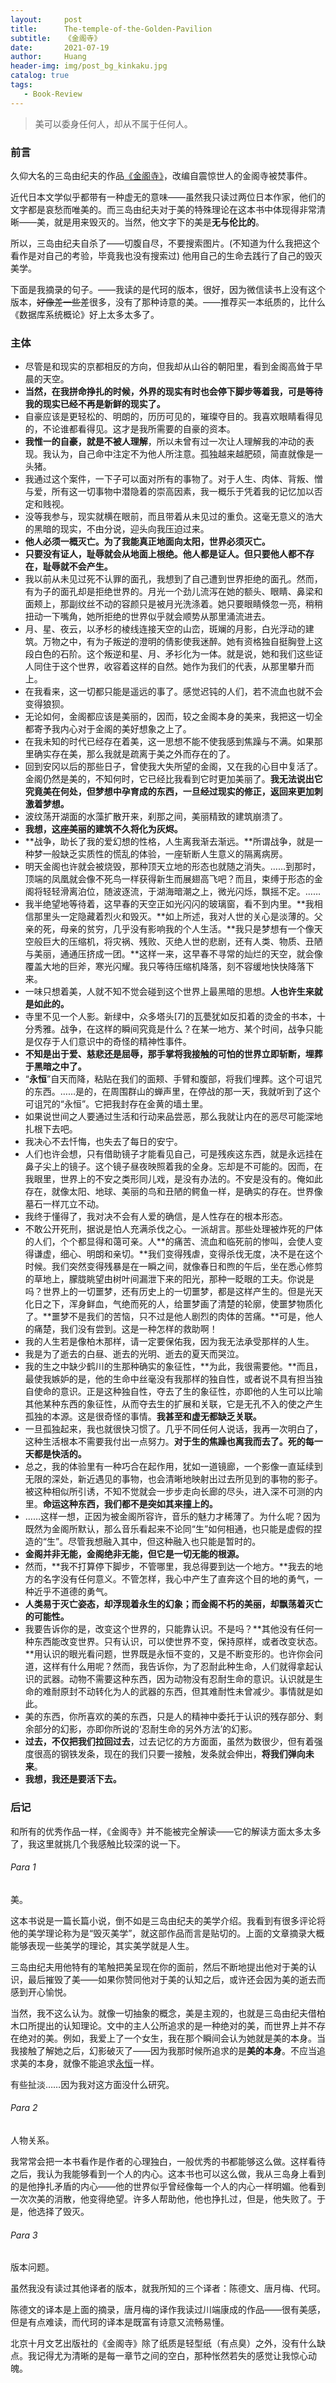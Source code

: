 ```yaml
---
layout:     post
title:      The-temple-of-the-Golden-Pavilion
subtitle:   《金阁寺》
date:       2021-07-19
author:     Huang
header-img: img/post_bg_kinkaku.jpg
catalog: true
tags:
   - Book-Review
---
```


> 美可以委身任何人，却从不属于任何人。

### 前言

久仰大名的三岛由纪夫的作品[《金阁寺》](https://book.douban.com/subject/30278166/)，改编自震惊世人的金阁寺被焚事件。

近代日本文学似乎都带有一种虚无的意味——虽然我只读过两位日本作家，他们的文字都是哀愁而唯美的。而三岛由纪夫对于美的特殊理论在这本书中体现得非常清晰——美，就是用来毁灭的。当然，他文字下的美是**无与伦比的**。

所以，三岛由纪夫自杀了——切腹自尽，不要搜索图片。(不知道为什么我把这个看作是对自己的考验，毕竟我也没有搜索过) 他用自己的生命去践行了自己的毁灭美学。

下面是我摘录的句子。——我读的是代珂的版本，很好，因为微信读书上没有这个版本，~~好像差一些~~差很多，没有了那种诗意的美。——推荐买一本纸质的，比什么《数据库系统概论》好上太多太多了。

### 主体

* 尽管是和现实的京都相反的方向，但我却从山谷的朝阳里，看到金阁高耸于早晨的天空。
* **当然，在我拼命挣扎的时候，外界的现实有时也会停下脚步等着我，可是等待我的现实已经不再是新鲜的现实了。**
* 自豪应该是更轻松的、明朗的，历历可见的，璀璨夺目的。我喜欢眼睛看得见的，不论谁都看得见。这才是我所需要的自豪的资本。
* **我惟一的自豪，就是不被人理解**，所以未曾有过一次让人理解我的冲动的表现。我认为，自己命中注定不为他人所注意。孤独越来越肥硕，简直就像是一头猪。
* 我通过这个案件，一下子可以面对所有的事物了。对于人生、肉体、背叛、憎与爱，所有这一切事物中潜隐着的崇高因素，我一概乐于凭着我的记忆加以否定和贱视。
* 没等我参与，现实就横在眼前，而且带着从未见过的重负。这毫无意义的浩大的黑暗的现实，不由分说，迎头向我压迫过来。
* **他人必须一概灭亡。为了我能真正地面向太阳，世界必须灭亡。**
* **只要没有证人，耻辱就会从地面上根绝。他人都是证人。但只要他人都不存在，耻辱就不会产生。**
* 我以前从未见过死不认罪的面孔，我想到了自己遭到世界拒绝的面孔。然而，有为子的面孔却是拒绝世界的。月光一个劲儿流泻在她的额头、眼睛、鼻梁和面颊上，那副纹丝不动的容颜只是被月光洗涤着。她只要眼睛倏忽一亮，稍稍扭动一下嘴角，她所拒绝的世界似乎就会顺势从那里涌流进去。
* 月、星、夜云，以矛杉的棱线连接天空的山峦，斑斓的月影，白光浮动的建筑。万物之中，有为子叛逆的澄明的倩影使我迷醉。她有资格独自挺胸登上这段白色的石阶。这个叛逆和星、月、矛衫化为一体。就是说，她和我们这些证人同住于这个世界，收容着这样的自然。她作为我们的代表，从那里攀升而上。
* 在我看来，这一切都只能是遥远的事了。感觉迟钝的人们，若不流血也就不会变得狼狈。
* 无论如何，金阁都应该是美丽的，因而，较之金阁本身的美来，我把这一切全都寄予我内心对于金阁的美好想象之上了。
* 在我未知的时代已经存在着美，这一思想不能不使我感到焦躁与不满。如果那里确实存在美，那么我就是疏离于美之外而存在的了。
* 回到安冈以后的那些日子，曾使我大失所望的金阁，又在我的心目中复活了。金阁仍然是美的，不知何时，它已经比我看到它时更加美丽了。**我无法说出它究竟美在何处，但梦想中孕育成的东西，一旦经过现实的修正，返回来更加刺激着梦想。**
* 波纹荡开湖面的水藻扩散开来，刹那之间，美丽精致的建筑崩溃了。
* **我想，这座美丽的建筑不久将化为灰烬。**
* **战争，助长了我的爱幻想的性格，人生离我渐去渐远。**所谓战争，就是一种梦一般缺乏实质性的慌乱的体验，一座斩断人生意义的隔离病房。
* 明天金阁也许就会被烧毁，那种顶天立地的形态也就随之消失。……到那时，顶端的凤凰就会像不死鸟一样获得新生而展翅高飞吧？而且，束缚于形态的金阁将轻轻滑离泊位，随波逐流，于湖海暗潮之上，微光闪烁，飘摇不定。……
* 我半绝望地等待着，这早春的天空正如光闪闪的玻璃窗，看不到内里。**我相信那里头一定隐藏着烈火和毁灭。**如上所述，我对人世的关心是淡薄的。父亲的死，母亲的贫穷，几乎没有影响我的个人生活。**我只是梦想有一个像天空般巨大的压缩机，将灾祸、残败、灭绝人世的悲剧，还有人类、物质、丑陋与美丽，通通压挤成一团。**这样一来，这早春不寻常的灿烂的天空，就会像覆盖大地的巨斧，寒光闪耀。我只等待压缩机降落，刻不容缓地快快降落下来。
* 一味只想着美，人就不知不觉会碰到这个世界上最黑暗的思想。**人也许生来就是如此的。**
* 寺里不见一个人影。新绿中，众多塔头[7]的瓦甍犹如反扣着的烫金的书本，十分秀雅。战争，在这样的瞬间究竟是什么？在某一地方、某个时间，战争只能是仅存于人们意识中的奇怪的精神性事件。
* **不知是出于爱、慈悲还是屈辱，那手掌将我接触的可怕的世界立即斩断，埋葬于黑暗之中了。**
* “**永恒**”自天而降，粘贴在我们的面颊、手臂和腹部，将我们埋葬。这个可诅咒的东西。……是的，在周围群山的蝉声里，在停战的那一天，我就听到了这个可诅咒的“永恒”。它把我封存在金黄的墙土里。
* 如果说世间之人要通过生活和行动来品尝恶，那么我就让内在的恶尽可能深地扎根下去吧。
* 我决心不去忏悔，也失去了每日的安宁。
* 人们也许会想，只有借助镜子才能看见自己，可是残疾这东西，就是永远挂在鼻子尖上的镜子。这个镜子昼夜映照着我的全身。忘却是不可能的。因而，在我眼里，世界上的不安之类形同儿戏，是没有办法的。不安是没有的。俺如此存在，就像太阳、地球、美丽的鸟和丑陋的鳄鱼一样，是确实的存在。世界像墓石一样兀立不动。
* 我终于懂得了，我对决不会有人爱的确信，是人性存在的根本形态。
* 不敢公开死刑，据说是怕人充满杀伐之心。一派胡言。那些处理被炸死的尸体的人们，个个都显得和蔼可亲。人**的痛苦、流血和临死前的惨叫，会使人变得谦虚，细心、明朗和亲切。**我们变得残虐，变得杀伐无度，决不是在这个时候。我们突然变得残暴是在一瞬之间，就像春日和煦的午后，坐在悉心修剪的草地上，朦胧眺望由树叶间漏泄下来的阳光，那种一眨眼的工夫。你说是吗？世界上的一切噩梦，还有历史上的一切噩梦，都是这样产生的。但是光天化日之下，浑身鲜血，气绝而死的人，给噩梦画了清楚的轮廓，使噩梦物质化了。**噩梦不是我们的苦恼，只不过是他人剧烈的肉体的苦痛。**可是，他人的痛楚，我们没有尝到。这是一种怎样的救助啊！
* 我的人生若是像柏木那样，请一定要保佑我，因为我无法承受那样的人生。
* 我是为了逝去的白昼、逝去的光明、逝去的夏天而哭泣。
* 我的生之中缺少鹤川的生那种确实的象征性，**为此，我很需要他。**而且，最使我嫉妒的是，他的生命中丝毫没有我那样的独自性，或者说不具有担当独自使命的意识。正是这种独自性，夺去了生的象征性，亦即他的人生可以比喻其他某种东西的象征性，从而夺去生的扩展和关联，它是无孔不入的使之产生孤独的本源。这是很奇怪的事情。**我甚至和虚无都缺乏关联。**
* 一旦孤独起来，我也就很快习惯了。几乎不同任何人说话，我再一次明白了，这种生活根本不需要我付出一点努力。**对于生的焦躁也离我而去了。死的每一天都是快活的。**
* 总之，我的体验里有一种巧合在起作用，犹如一道镜廊，一个影像一直延续到无限的深处，新近遇见的事物，也会清晰地映射出过去所见到的事物的影子。被这种相似所引诱，不知不觉就会一步步走向长廊的尽头，进入深不可测的内里。**命运这种东西，我们都不是突如其来撞上的。**
* ……这样一想，正因为被金阁所容许，音乐的魅力才稀薄了。为什么呢？因为既然为金阁所默认，那么音乐看起来不论同“生”如何相通，也只能是虚假的捏造的“生”。尽管我想融入其中，但这种融入也只能是暂时的。
* **金阁并非无能，金阁绝非无能，但它是一切无能的根源。**
* 然而，**我不打算停下脚步，不管哪里，我总得要到达一个地方。**我去的地方的名字没有任何意义。不管怎样，我心中产生了直奔这个目的地的勇气，一种近乎不道德的勇气。
* **人类易于灭亡姿态，却浮现着永生的幻象；而金阁不朽的美丽，却飘荡着灭亡的可能性。**
* 我要告诉你的是，改变这个世界的，只能靠认识。不是吗？**其他没有任何一种东西能改变世界。只有认识，可以使世界不变，保持原样，或者改变状态。**用认识的眼光看问题，世界既是永恒不变的，又是不断变形的。也许你会问道，这样有什么用呢？然而，我告诉你，为了忍耐此种生命，人们就得拿起认识的武器。动物不需要这种东西，因为动物没有忍耐生命的意识。认识就是生命的难耐原封不动转化为人的武器的东西，但其难耐性未曾减少。事情就是如此。
* 美的东西，你所喜欢的美的东西，只是人的精神中委托于认识的残存部分、剩余部分的幻影，亦即你所说的‘忍耐生命的另外方法’的幻影。
* **过去，不仅把我们拉回过去**，过去记忆的方方面面，虽然为数很少，但有着强度很高的钢铁发条，现在的我们只要一接触，发条就会伸出，**将我们弹向未来**。
* **我想，我还是要活下去。**

### 后记

和所有的优秀作品一样，《金阁寺》并不能被完全解读——它的解读方面太多太多了，我这里就挑几个我感触比较深的说一下。

###### Para 1

美。

这本书说是一篇长篇小说，倒不如是三岛由纪夫的美学介绍。我看到有很多评论将他的美学理论称为是“毁灭美学”，就这部作品而言是贴切的。上面的文章摘录大概能够表现一些美学的理论，其实美学就是人生。

三岛由纪夫用他特有的笔触把美呈现在你的面前，然后不断地提出他对于美的认识，最后摧毁了美——如果你赞同他对于美的认知之后，或许还会因为美的逝去而感到开心愉悦。

当然，我不这么认为。就像一切抽象的概念，美是主观的，也就是三岛由纪夫借柏木口所提出的认知理论。文中的主人公所追求的是一种绝对的美，而世界上并不存在绝对的美。例如，我爱上了一个女生，我在那个瞬间会认为她就是美的本身。当我接触了解她之后，幻影破灭了——因为我那时候所追求的是**美的本身**。不应当追求美的本身，就像不能追求[永恒](https://huang-feiyu.github.io/2021/06/07/Essay-10/)一样。

有些扯淡……因为我对这方面没什么研究。

###### Para 2

人物关系。

我常常会把一本书看作是作者的心理独白，一般优秀的书都能够这么做。这样看待之后，我认为我能够看到一个人的内心。这本书也可以这么做，我从三岛身上看到的是他挣扎矛盾的内心——他的世界似乎曾经像每一个人的内心一样明媚。他看到一次次美的消散，他变得绝望。许多人帮助他，他也挣扎过，但是，他失败了。于是，他选择了毁灭。

###### Para 3

版本问题。

虽然我没有读过其他译者的版本，就我所知的三个译者：陈德文、唐月梅、代珂。

陈德文的译本是上面的摘录，唐月梅的译作我读过川端康成的作品——很有美感，但是有点难读，而代珂的译本是既富有诗意又流畅易懂。

北京十月文艺出版社的《金阁寺》除了纸质是轻型纸（有点臭）之外，没有什么缺点。我记得尤为清晰的是每一章节之间的空白，那种怅然若失的感觉让我惊心动魄。
